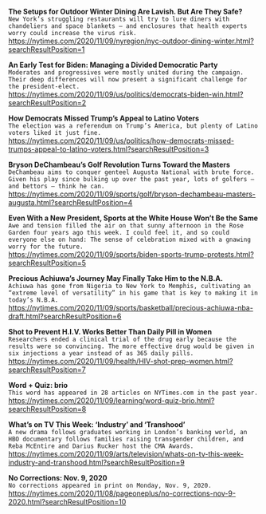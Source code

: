 **The Setups for Outdoor Winter Dining Are Lavish. But Are They Safe?**\
`New York’s struggling restaurants will try to lure diners with chandeliers and space blankets — and enclosures that health experts worry could increase the virus risk.`\
https://nytimes.com/2020/11/09/nyregion/nyc-outdoor-dining-winter.html?searchResultPosition=1

**An Early Test for Biden: Managing a Divided Democratic Party**\
`Moderates and progressives were mostly united during the campaign. Their deep differences will now present a significant challenge for the president-elect.`\
https://nytimes.com/2020/11/09/us/politics/democrats-biden-win.html?searchResultPosition=2

**How Democrats Missed Trump’s Appeal to Latino Voters**\
`The election was a referendum on Trump’s America, but plenty of Latino voters liked it just fine.`\
https://nytimes.com/2020/11/09/us/politics/how-democrats-missed-trumps-appeal-to-latino-voters.html?searchResultPosition=3

**Bryson DeChambeau’s Golf Revolution Turns Toward the Masters**\
`DeChambeau aims to conquer genteel Augusta National with brute force. Given his play since bulking up over the past year, lots of golfers — and bettors — think he can.`\
https://nytimes.com/2020/11/09/sports/golf/bryson-dechambeau-masters-augusta.html?searchResultPosition=4

**Even With a New President, Sports at the White House Won’t Be the Same**\
`Awe and tension filled the air on that sunny afternoon in the Rose Garden four years ago this week. I could feel it, and so could everyone else on hand: The sense of celebration mixed with a gnawing worry for the future.`\
https://nytimes.com/2020/11/09/sports/biden-sports-trump-protests.html?searchResultPosition=5

**Precious Achiuwa’s Journey May Finally Take Him to the N.B.A.**\
`Achiuwa has gone from Nigeria to New York to Memphis, cultivating an “extreme level of versatility” in his game that is key to making it in today’s N.B.A.`\
https://nytimes.com/2020/11/09/sports/basketball/precious-achiuwa-nba-draft.html?searchResultPosition=6

**Shot to Prevent H.I.V. Works Better Than Daily Pill in Women**\
`Researchers ended a clinical trial of the drug early because the results were so convincing. The more effective drug would be given in six injections a year instead of as 365 daily pills.`\
https://nytimes.com/2020/11/09/health/HIV-shot-prep-women.html?searchResultPosition=7

**Word + Quiz: brio**\
`This word has appeared in 28 articles on NYTimes.com in the past year.`\
https://nytimes.com/2020/11/09/learning/word-quiz-brio.html?searchResultPosition=8

**What’s on TV This Week: ‘Industry’ and ‘Transhood’**\
`A new drama follows graduates working in London’s banking world, an HBO documentary follows families raising transgender children, and Reba McEntire and Darius Rucker host the CMA Awards.`\
https://nytimes.com/2020/11/09/arts/television/whats-on-tv-this-week-industry-and-transhood.html?searchResultPosition=9

**No Corrections: Nov. 9, 2020**\
`No corrections appeared in print on Monday, Nov. 9, 2020.`\
https://nytimes.com/2020/11/08/pageoneplus/no-corrections-nov-9-2020.html?searchResultPosition=10

